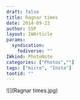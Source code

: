 ```yaml
---
draft: false
title: Ragnar times
date: 2014-09-22
author: SSP
layout: IWArticle
params:
  syndication:
    fediverse: ""
IWkind: PhotoNote
categories: ["Photos",""]
tags: ["micro", "Insta"]
tootid: ""
---
```

![](Ragnar times.jpg)